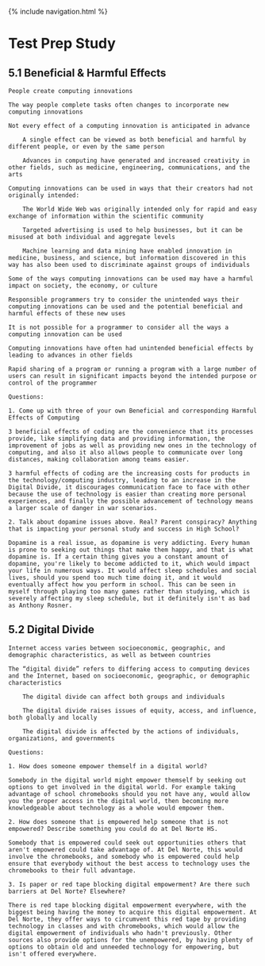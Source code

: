 {% include navigation.html %}

<h1> Test Prep Study </h1>

<h2> 5.1 Beneficial & Harmful Effects </h2>
<a>
    
    People create computing innovations
    
    The way people complete tasks often changes to incorporate new computing innovations
    
    Not every effect of a computing innovation is anticipated in advance
    
        A single effect can be viewed as both beneficial and harmful by different people, or even by the same person
    
        Advances in computing have generated and increased creativity in other fields, such as medicine, engineering, communications, and the arts
    
    Computing innovations can be used in ways that their creators had not originally intended: 
    
        The World Wide Web was originally intended only for rapid and easy exchange of information within the scientific community 
    
        Targeted advertising is used to help businesses, but it can be misused at both individual and aggregate levels
    
        Machine learning and data mining have enabled innovation in medicine, business, and science, but information discovered in this way has also been used to discriminate against groups of individuals
    
    Some of the ways computing innovations can be used may have a harmful impact on society, the economy, or culture 
    
    Responsible programmers try to consider the unintended ways their computing innovations can be used and the potential beneficial and harmful effects of these new uses
    
    It is not possible for a programmer to consider all the ways a computing innovation can be used
    
    Computing innovations have often had unintended beneficial effects by leading to advances in other fields
    
    Rapid sharing of a program or running a program with a large number of users can result in significant impacts beyond the intended purpose or control of the programmer
</a>

<a>
    
    Questions:
    
    1. Come up with three of your own Beneficial and corresponding Harmful Effects of Computing
    
    3 beneficial effects of coding are the convenience that its processes provide, like simplifying data and providing information, the improvement of jobs as well as providing new ones in the technology of computing, and also it also allows people to communicate over long distances, making collaboration among teams easier.
    
    3 harmful effects of coding are the increasing costs for products in the technology/computing industry, leading to an increase in the Digital Divide, it discourages communication face to face with other because the use of technology is easier than creating more personal experiences, and finally the possible advancement of technology means a larger scale of danger in war scenarios.
    
    2. Talk about dopamine issues above. Real? Parent conspiracy? Anything that is impacting your personal study and success in High School?
    
    Dopamine is a real issue, as dopamine is very addicting. Every human is prone to seeking out things that make them happy, and that is what dopamine is. If a certain thing gives you a constant amount of dopamine, you're likely to become addicted to it, which would impact your life in numerous ways. It would affect sleep schedules and social lives, should you spend too much time doing it, and it would eventually affect how you perform in school. This can be seen in myself through playing too many games rather than studying, which is severely affecting my sleep schedule, but it definitely isn't as bad as Anthony Rosner.
    
</a>

<h2> 5.2 Digital Divide </h2>

<a>
    
    Internet access varies between socioeconomic, geographic, and demographic characteristics, as well as between countries
    
    The “digital divide” refers to differing access to computing devices and the Internet, based on socioeconomic, geographic, or demographic characteristics
    
        The digital divide can affect both groups and individuals
    
        The digital divide raises issues of equity, access, and influence, both globally and locally
    
        The digital divide is affected by the actions of individuals, organizations, and governments
    
</a>

<a>
    
    Questions:
    
    1. How does someone empower themself in a digital world?
    
    Somebody in the digital world might empower themself by seeking out options to get involved in the digital world. For example taking advantage of school chromebooks should you not have any, would allow you the proper access in the digital world, then becoming more knowledgeable about technology as a whole would empower them.
    
    2. How does someone that is empowered help someone that is not empowered? Describe something you could do at Del Norte HS.
    
    Somebody that is empowered could seek out opportunities others that aren't empowered could take advantage of. At Del Norte, this would involve the chromebooks, and somebody who is empowered could help ensure that everybody without the best access to technology uses the chromebooks to their full advantage.
    
    3. Is paper or red tape blocking digital empowerment? Are there such barriers at Del Norte? Elsewhere?
    
    There is red tape blocking digital empowerment everywhere, with the biggest being having the money to acquire this digital empowerment. At Del Norte, they offer ways to circumvent this red tape by providing technology in classes and with chromebooks, which would allow the digital empowerment of individuals who hadn't previously. Other sources also provide options for the unempowered, by having plenty of options to obtain old and unneeded technology for empowering, but isn't offered everywhere.
    
</a>
